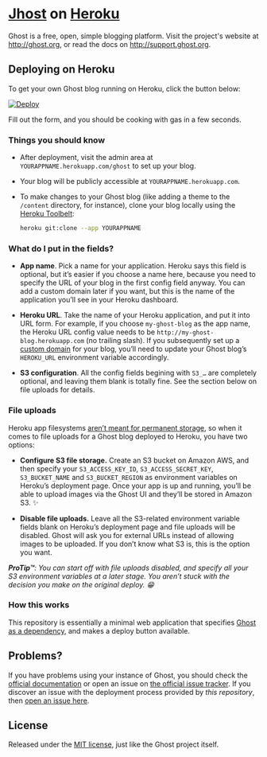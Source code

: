 # [Jhost](https://github.com/TryGhost/Ghost) on [Heroku](http://heroku.com)

Ghost is a free, open, simple blogging platform. Visit the project's website at <http://ghost.org>, or read the docs on <http://support.ghost.org>.

## Deploying on Heroku

To get your own Ghost blog running on Heroku, click the button below:

[![Deploy](https://www.herokucdn.com/deploy/button.svg)](https://heroku.com/deploy?template=https://github.com/cobyism/ghost-on-heroku)

Fill out the form, and you should be cooking with gas in a few seconds.

### Things you should know

- After deployment, visit the admin area at `YOURAPPNAME.herokuapp.com/ghost` to set up your blog.

- Your blog will be publicly accessible at `YOURAPPNAME.herokuapp.com`.

- To make changes to your Ghost blog (like adding a theme to the `/content` directory, for instance), clone your blog locally using the [Heroku Toolbelt](https://toolbelt.heroku.com/):

  ```sh
  heroku git:clone --app YOURAPPNAME
  ```

### What do I put in the fields?

- **App name**. Pick a name for your application. Heroku says this field is optional, but it’s easier if you choose a name here, because you need to specify the URL of your blog in the first config field anyway. You can add a custom domain later if you want, but this is the name of the application you’ll see in your Heroku dashboard.

- **Heroku URL**. Take the name of your Heroku application, and put it into URL form. For example, if you choose `my-ghost-blog` as the app name, the Heroku URL config value needs to be `http://my-ghost-blog.herokuapp.com` (no trailing slash). If you subsequently set up a [custom domain](https://devcenter.heroku.com/articles/custom-domains) for your blog, you’ll need to update your Ghost blog’s `HEROKU_URL` environment variable accordingly.

- **S3 configuration**. All the config fields begining with `S3_…` are completely optional, and leaving them blank is totally fine. See the section below on file uploads for details.

### File uploads

Heroku app filesystems [aren’t meant for permanent storage](https://devcenter.heroku.com/articles/dynos#ephemeral-filesystem), so when it comes to file uploads for a Ghost blog deployed to Heroku, you have two options:

- **Configure S3 file storage.** Create an S3 bucket on Amazon AWS, and then specify your `S3_ACCESS_KEY_ID`, `S3_ACCESS_SECRET_KEY`, `S3_BUCKET_NAME` and `S3_BUCKET_REGION` as environment variables on Heroku’s deployment page. Once your app is up and running, you’ll be able to upload images via the Ghost UI and they’ll be stored in Amazon S3. :sparkles:

- **Disable file uploads.** Leave all the S3-related environment variable fields blank on Heroku’s deployment page and file uploads will be disabled. Ghost will ask you for external URLs instead of allowing images to be uploaded. If you don’t know what S3 is, this is the option you want.

_**ProTip™**: You can start off with file uploads disabled, and specify all your S3 environment variables at a later stage. You aren’t stuck with the decision you make on the original deploy. :grin:_

### How this works

This repository is essentially a minimal web application that specifies [Ghost as a dependency](https://github.com/TryGhost/Ghost/wiki/Using-Ghost-as-an-NPM-module), and makes a deploy button available.

## Problems?

If you have problems using your instance of Ghost, you should check the [official documentation](http://support.ghost.org/) or open an issue on [the official issue tracker](https://github.com/TryGhost/Ghost/issues). If you discover an issue with the deployment process provided by *this repository*, then [open an issue here](https://github.com/cobyism/ghost-on-heroku).

## License

Released under the [MIT license](./LICENSE), just like the Ghost project itself.
